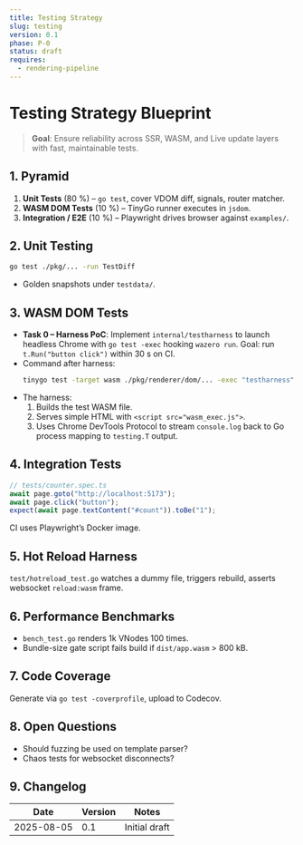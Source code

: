 ```yaml
---
title: Testing Strategy
slug: testing
version: 0.1
phase: P-0
status: draft
requires:
  - rendering-pipeline
---
```


# Testing Strategy Blueprint

> **Goal**: Ensure reliability across SSR, WASM, and Live update layers with fast, maintainable tests.

## 1. Pyramid
1. **Unit Tests** (80 %) – `go test`, cover VDOM diff, signals, router matcher.  
2. **WASM DOM Tests** (10 %) – TinyGo runner executes in `jsdom`.  
3. **Integration / E2E** (10 %) – Playwright drives browser against `examples/`.

## 2. Unit Testing
```bash
go test ./pkg/... -run TestDiff
```
* Golden snapshots under `testdata/`.

## 3. WASM DOM Tests
* **Task 0 – Harness PoC**: Implement `internal/testharness` to launch headless Chrome with `go test -exec` hooking `wazero run`. Goal: run `t.Run("button click")` within 30 s on CI.  
* Command after harness:
  ```bash
  tinygo test -target wasm ./pkg/renderer/dom/... -exec "testharness"
  ```
* The harness:
  1. Builds the test WASM file.
  2. Serves simple HTML with `<script src="wasm_exec.js">`.
  3. Uses Chrome DevTools Protocol to stream `console.log` back to Go process mapping to `testing.T` output.


## 4. Integration Tests
```ts
// tests/counter.spec.ts
await page.goto("http://localhost:5173");
await page.click("button");
expect(await page.textContent("#count")).toBe("1");
```
CI uses Playwright’s Docker image.

## 5. Hot Reload Harness
`test/hotreload_test.go` watches a dummy file, triggers rebuild, asserts websocket `reload:wasm` frame.

## 6. Performance Benchmarks
* `bench_test.go` renders 1k VNodes 100 times.  
* Bundle-size gate script fails build if `dist/app.wasm` > 800 kB.

## 7. Code Coverage
Generate via `go test -coverprofile`, upload to Codecov.

## 8. Open Questions
* Should fuzzing be used on template parser?  
* Chaos tests for websocket disconnects?

## 9. Changelog
| Date | Version | Notes |
|------|---------|-------|
|2025-08-05|0.1|Initial draft|
